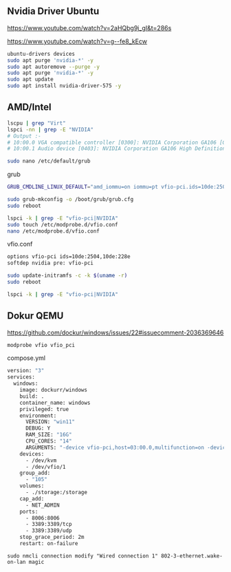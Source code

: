 ## Nvidia Driver Ubuntu

https://www.youtube.com/watch?v=2aHQbg9j_gI&t=286s

https://www.youtube.com/watch?v=g--fe8_kEcw

```bash
ubuntu-drivers devices
sudo apt purge 'nvidia-*' -y
sudo apt autoremove --purge -y
sudo apt purge 'nvidia-*' -y
sudo apt update
sudo apt install nvidia-driver-575 -y
```

## AMD/Intel

```bash
lscpu | grep "Virt"
lspci -nn | grep -E "NVIDIA"
# Output :-
# 10:00.0 VGA compatible controller [0300]: NVIDIA Corporation GA106 [GeForce RTX 3060 Lite Hash Rate] [10de:2504] (rev a1)
# 10:00.1 Audio device [0403]: NVIDIA Corporation GA106 High Definition Audio Controller [10de:228e] (rev a1)

```


```bash
sudo nano /etc/default/grub
```
grub
```bash
GRUB_CMDLINE_LINUX_DEFAULT="amd_iommu=on iommu=pt vfio-pci.ids=10de:2504,10de:228e"
```

```bash
sudo grub-mkconfig -o /boot/grub/grub.cfg
sudo reboot
```
```bash
lspci -k | grep -E "vfio-pci|NVIDIA"
sudo touch /etc/modprobe.d/vfio.conf
nano /etc/modprobe.d/vfio.conf
```

vfio.conf
```bash
options vfio-pci ids=10de:2504,10de:228e
softdep nvidia pre: vfio-pci
```

```bash
sudo update-initramfs -c -k $(uname -r)
sudo reboot
```
```bash
lspci -k | grep -E "vfio-pci|NVIDIA"
```

## Dokur QEMU
https://github.com/dockur/windows/issues/22#issuecomment-2036369646

```bash
modprobe vfio vfio_pci
```

compose.yml
```bash
version: "3"
services:
  windows:
    image: dockurr/windows
    build: .
    container_name: windows
    privileged: true
    environment:
      VERSION: "win11"
      DEBUG: Y
      RAM_SIZE: "16G"
      CPU_CORES: "14"
      ARGUMENTS: "-device vfio-pci,host=03:00.0,multifunction=on -device vfio-pci,host=04:00.0,multifunction=on"
    devices:
      - /dev/kvm
      - /dev/vfio/1
    group_add:
      - "105"
    volumes:
      - ./storage:/storage
    cap_add:
      - NET_ADMIN
    ports:
      - 8006:8006
      - 3389:3389/tcp
      - 3389:3389/udp
    stop_grace_period: 2m
    restart: on-failure
```

```
sudo nmcli connection modify "Wired connection 1" 802-3-ethernet.wake-on-lan magic

```
